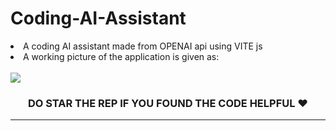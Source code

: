 # Coding-AI-Assistant
<li>A coding AI assistant made from OPENAI api using VITE js</li>
<li> A working picture of the application is given as:</li>
<br/>
<img src="https://user-images.githubusercontent.com/110810048/211478144-09ca3b2d-5489-400c-945e-c025d96b1039.png"/>
<h3 align="center"><strong align="center">DO STAR THE REP IF YOU FOUND THE CODE HELPFUL ❤️ </strong></h3>
<hr/>
